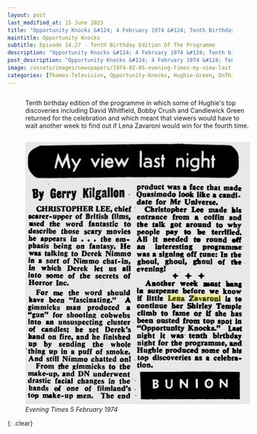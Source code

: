 ```yaml
---
layout: post
last_modified_at: 15 June 2023
title: "Opportunity Knocks &#124; 4 February 1974 &#124; Tenth Birthday Edition Of The Programme"
maintitle: Opportunity Knocks
subtitle: Episode 14.27 - Tenth Birthday Edition Of The Programme
description: "Opportunity Knocks &#124; 4 February 1974 &#124; Tenth birthday edition of the programme in which some of Hughie's top discoveries including David Whitfield, Bobby Crush and Candlewick Green returned for the celebration and which meant that viewers would have to wait another week to find out if Lena Zavaroni would win for the fourth time."
post_description: "Opportunity Knocks &#124; 4 February 1974 &#124; Tenth birthday edition of the programme in which some of Hughie's top discoveries including David Whitfield, Bobby Crush and Candlewick Green returned for the celebration and which meant that viewers would have to wait another week to find out if Lena Zavaroni would win for the fourth time."
image: /assets/images/newspapers/1974-02-05-evening-times-my-view-last-night.png
categories: [Thames-Television, Opportunity-Knocks, Hughie-Green, OnThisDay4February]
---
```


<figure class="fig1">
Tenth birthday edition of the programme in which some of Hughie's top discoveries including David Whitfield, Bobby Crush and Candlewick Green returned for the celebration and which meant that viewers would have to wait another week to find out if Lena Zavaroni would win for the fourth time.
</figure>

<figure class="fig1">
<img src="/assets/images/newspapers/1974-02-05-evening-times-my-view-last-night.png" class="full-width"/>
<figcaption>
<cite>Evening Times 5 February 1974</cite>
</figcaption>
</figure>

<BR />{: .clear}

<style>
.fig1 {float:left; width:100%;}
figcaption {float:right; width:100%;}
</style>


